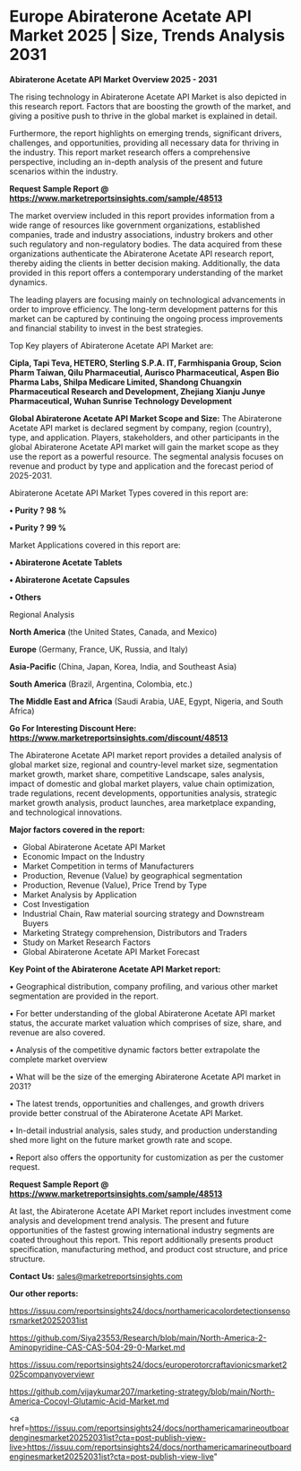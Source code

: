 # Europe Abiraterone Acetate API Market 2025 | Size, Trends Analysis 2031

<Strong> Abiraterone Acetate API Market Overview 2025 - 2031</strong>

The rising technology in Abiraterone Acetate API Market is also depicted in this research report. Factors that are boosting the growth of the market, and giving a positive push to thrive in the global market is explained in detail.

Furthermore, the report highlights on emerging trends, significant drivers, challenges, and opportunities, providing all necessary data for thriving in the industry. This report market research offers a comprehensive perspective, including an in-depth analysis of the present and future scenarios within the industry.

<strong>Request Sample Report @ <a href=https://www.marketreportsinsights.com/sample/48513>https://www.marketreportsinsights.com/sample/48513</a></strong>

The market overview included in this report provides information from a wide range of resources like government organizations, established companies, trade and industry associations, industry brokers and other such regulatory and non-regulatory bodies. The data acquired from these organizations authenticate the Abiraterone Acetate API research report, thereby aiding the clients in better decision making. Additionally, the data provided in this report offers a contemporary understanding of the market dynamics.

The leading players are focusing mainly on technological advancements in order to improve efficiency. The long-term development patterns for this market can be captured by continuing the ongoing process improvements and financial stability to invest in the best strategies.

Top Key players of Abiraterone Acetate API Market are:

<strong>Cipla, Tapi Teva, HETERO, Sterling S.P.A. IT, Farmhispania Group, Scion Pharm Taiwan, Qilu Pharmaceutial, Aurisco Pharmaceutical, Aspen Bio Pharma Labs, Shilpa Medicare Limited, Shandong Chuangxin Pharmaceutical Research and Development, Zhejiang Xianju Junye Pharmaceutical, Wuhan Sunrise Technology Development</strong>

<strong><b>Global Abiraterone Acetate API Market Scope and Size:</b></strong>
The Abiraterone Acetate API market is declared segment by company, region (country), type, and application. Players, stakeholders, and other participants in the global Abiraterone Acetate API market will gain the market scope as they use the report as a powerful resource. The segmental analysis focuses on revenue and product by type and application and the forecast period of 2025-2031.

Abiraterone Acetate API Market Types covered in this report are:

<strong>•  Purity ? 98 %

•  Purity ? 99 %</strong>

Market Applications covered in this report are:

<strong>•  Abiraterone Acetate Tablets

•  Abiraterone Acetate Capsules

•  Others</strong> 

Regional Analysis

<strong>North America</strong> (the United States, Canada, and Mexico)

<strong>Europe</strong> (Germany, France, UK, Russia, and Italy)

<strong>Asia-Pacific</strong> (China, Japan, Korea, India, and Southeast Asia)

<strong>South America</strong> (Brazil, Argentina, Colombia, etc.)

<strong>The Middle East and Africa</strong> (Saudi Arabia, UAE, Egypt, Nigeria, and South Africa)

<strong>Go For Interesting Discount Here: <a href=https://www.marketreportsinsights.com/discount/48513>https://www.marketreportsinsights.com/discount/48513</a></strong>

The Abiraterone Acetate API market report provides a detailed analysis of global market size, regional and country-level market size, segmentation market growth, market share, competitive Landscape, sales analysis, impact of domestic and global market players, value chain optimization, trade regulations, recent developments, opportunities analysis, strategic market growth analysis, product launches, area marketplace expanding, and technological innovations.

<strong><b>Major factors covered in the report:</b></strong>
<ul>
  <li>Global Abiraterone Acetate API Market </li>
  <li>Economic Impact on the Industry</li>
  <li>Market Competition in terms of Manufacturers</li>
  <li>Production, Revenue (Value) by geographical segmentation</li>
  <li>Production, Revenue (Value), Price Trend by Type</li>
  <li>Market Analysis by Application</li>
  <li>Cost Investigation</li>
  <li>Industrial Chain, Raw material sourcing strategy and Downstream Buyers</li>
  <li>Marketing Strategy comprehension, Distributors and Traders</li>
  <li>Study on Market Research Factors</li>
  <li>Global Abiraterone Acetate API Market Forecast</li>
</ul>

<strong><b>Key Point of the Abiraterone Acetate API Market report:</b></strong>

• Geographical distribution, company profiling, and various other market segmentation are provided in the report.

• For better understanding of the global Abiraterone Acetate API market status, the accurate market valuation which comprises of size, share, and revenue are also covered.

• Analysis of the competitive dynamic factors better extrapolate the complete market overview

• What will be the size of the emerging Abiraterone Acetate API market in 2031?

• The latest trends, opportunities and challenges, and growth drivers provide better construal of the Abiraterone Acetate API Market.

• In-detail industrial analysis, sales study, and production understanding shed more light on the future market growth rate and scope.

• Report also offers the opportunity for customization as per the customer request.

<strong>Request Sample Report @ <a href=https://www.marketreportsinsights.com/sample/48513>https://www.marketreportsinsights.com/sample/48513</a></strong>

At last, the Abiraterone Acetate API Market report includes investment come analysis and development trend analysis. The present and future opportunities of the fastest growing international industry segments are coated throughout this report. This report additionally presents product specification, manufacturing method, and product cost structure, and price structure.

<strong>Contact Us:</strong>
sales@marketreportsinsights.com

<strong>Our other reports:</strong>

<a href=https://issuu.com/reportsinsights24/docs/northamericacolordetectionsensorsmarket20252031ist>https://issuu.com/reportsinsights24/docs/northamericacolordetectionsensorsmarket20252031ist</a>

<a href=https://github.com/Siya23553/Research/blob/main/North-America-2-Aminopyridine-CAS-CAS-504-29-0-Market.md>https://github.com/Siya23553/Research/blob/main/North-America-2-Aminopyridine-CAS-CAS-504-29-0-Market.md</a>

<a href=https://issuu.com/reportsinsights24/docs/europerotorcraftavionicsmarket2025companyoverviewr>https://issuu.com/reportsinsights24/docs/europerotorcraftavionicsmarket2025companyoverviewr</a>

<a href=https://github.com/vijaykumar207/marketing-strategy/blob/main/North-America-Cocoyl-Glutamic-Acid-Market.md>https://github.com/vijaykumar207/marketing-strategy/blob/main/North-America-Cocoyl-Glutamic-Acid-Market.md</a>

<a href=https://issuu.com/reportsinsights24/docs/northamericamarineoutboardenginesmarket20252031ist?cta=post-publish-view-live>https://issuu.com/reportsinsights24/docs/northamericamarineoutboardenginesmarket20252031ist?cta=post-publish-view-live</a>"
